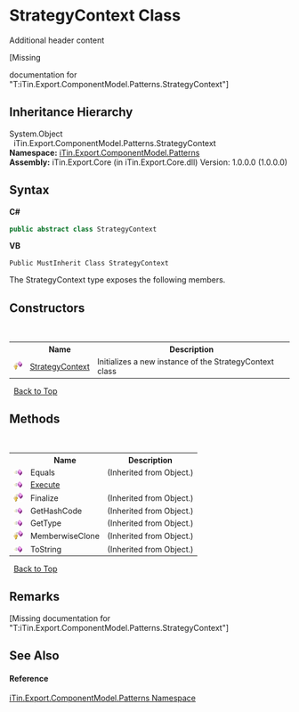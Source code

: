 # StrategyContext Class
Additional header content 

\[Missing <summary> documentation for "T:iTin.Export.ComponentModel.Patterns.StrategyContext"\]


## Inheritance Hierarchy
System.Object<br />&nbsp;&nbsp;iTin.Export.ComponentModel.Patterns.StrategyContext<br />
**Namespace:**&nbsp;<a href="N_iTin_Export_ComponentModel_Patterns">iTin.Export.ComponentModel.Patterns</a><br />**Assembly:**&nbsp;iTin.Export.Core (in iTin.Export.Core.dll) Version: 1.0.0.0 (1.0.0.0)

## Syntax

**C#**<br />
``` C#
public abstract class StrategyContext
```

**VB**<br />
``` VB
Public MustInherit Class StrategyContext
```

The StrategyContext type exposes the following members.


## Constructors
&nbsp;<table><tr><th></th><th>Name</th><th>Description</th></tr><tr><td>![Protected method](media/protmethod.gif "Protected method")</td><td><a href="M_iTin_Export_ComponentModel_Patterns_StrategyContext__ctor">StrategyContext</a></td><td>
Initializes a new instance of the StrategyContext class</td></tr></table>&nbsp;
<a href="#strategycontext-class">Back to Top</a>

## Methods
&nbsp;<table><tr><th></th><th>Name</th><th>Description</th></tr><tr><td>![Public method](media/pubmethod.gif "Public method")</td><td>Equals</td><td> (Inherited from Object.)</td></tr><tr><td>![Public method](media/pubmethod.gif "Public method")</td><td><a href="M_iTin_Export_ComponentModel_Patterns_StrategyContext_Execute">Execute</a></td><td /></tr><tr><td>![Protected method](media/protmethod.gif "Protected method")</td><td>Finalize</td><td> (Inherited from Object.)</td></tr><tr><td>![Public method](media/pubmethod.gif "Public method")</td><td>GetHashCode</td><td> (Inherited from Object.)</td></tr><tr><td>![Public method](media/pubmethod.gif "Public method")</td><td>GetType</td><td> (Inherited from Object.)</td></tr><tr><td>![Protected method](media/protmethod.gif "Protected method")</td><td>MemberwiseClone</td><td> (Inherited from Object.)</td></tr><tr><td>![Public method](media/pubmethod.gif "Public method")</td><td>ToString</td><td> (Inherited from Object.)</td></tr></table>&nbsp;
<a href="#strategycontext-class">Back to Top</a>

## Remarks
\[Missing <remarks> documentation for "T:iTin.Export.ComponentModel.Patterns.StrategyContext"\]

## See Also


#### Reference
<a href="N_iTin_Export_ComponentModel_Patterns">iTin.Export.ComponentModel.Patterns Namespace</a><br />